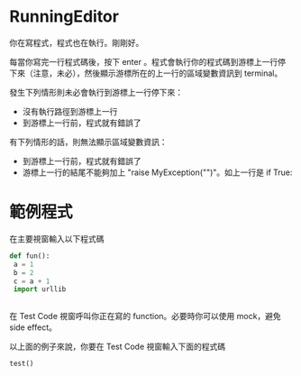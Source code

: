 RunningEditor
=============

你在寫程式，程式也在執行。剛剛好。

每當你寫完一行程式碼後，按下 enter 。程式會執行你的程式碼到游標上一行停下來（注意，未必），然後顯示游標所在的上一行的區域變數資訊到 terminal。

發生下列情形則未必會執行到游標上一行停下來：
 * 沒有執行路徑到游標上一行
 * 到游標上一行前，程式就有錯誤了
 
有下列情形的話，則無法顯示區域變數資訊：
 * 到游標上一行前，程式就有錯誤了
 * 游標上一行的結尾不能夠加上 "raise MyException("")"。如上一行是 if True:

範例程式
=============
在主要視窗輸入以下程式碼


~~~python
def fun():
 a = 1
 b = 2
 c = a + 1
 import urllib
 

~~~


在 Test Code 視窗呼叫你正在寫的 function。必要時你可以使用 mock，避免 side effect。

以上面的例子來說，你要在 Test Code 視窗輸入下面的程式碼

~~~python
test()
~~~
